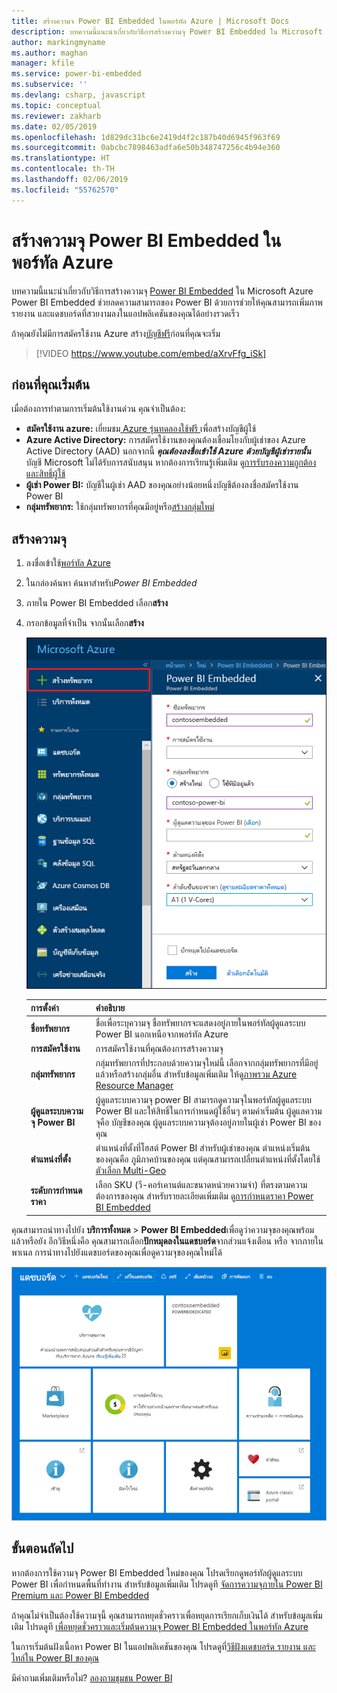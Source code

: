 ```yaml
---
title: สร้างความจ Power BI Embedded ในพอร์ทัล Azure | Microsoft Docs
description: บทความนี้แนะนำเกี่ยวกับวิธีการสร้างความจุ Power BI Embedded ใน Microsoft Azure
author: markingmyname
ms.author: maghan
manager: kfile
ms.service: power-bi-embedded
ms.subservice: ''
ms.devlang: csharp, javascript
ms.topic: conceptual
ms.reviewer: zakharb
ms.date: 02/05/2019
ms.openlocfilehash: 1d829dc31bc6e2419d4f2c187b40d6945f963f69
ms.sourcegitcommit: 0abcbc7898463adfa6e50b348747256c4b94e360
ms.translationtype: HT
ms.contentlocale: th-TH
ms.lasthandoff: 02/06/2019
ms.locfileid: "55762570"
---
```

# <a name="create-power-bi-embedded-capacity-in-the-azure-portal"></a>สร้างความจุ Power BI Embedded ในพอร์ทัล Azure

บทความนี้แนะนำเกี่ยวกับวิธีการสร้างความจุ [Power BI Embedded](azure-pbie-what-is-power-bi-embedded.md) ใน Microsoft Azure Power BI Embedded ช่วยลดความสามารถของ Power BI ด้วยการช่วยให้คุณสามารถเพิ่มภาพ รายงาน และแดชบอร์ดที่สวยงามลงในแอปพลิเคชันของคุณได้อย่างรวดเร็ว

ถ้าคุณยังไม่มีการสมัครใช้งาน Azure สร้าง[บัญชีฟรี](https://azure.microsoft.com/free/)ก่อนที่คุณจะเริ่ม

> [!VIDEO https://www.youtube.com/embed/aXrvFfg_iSk]

## <a name="before-you-begin"></a>ก่อนที่คุณเริ่มต้น

เมื่อต้องการทำตามการเริ่มต้นใช้งานด่วน คุณจำเป็นต้อง:

* **สมัครใช้งาน azure:** เยี่ยมชม[ Azure รุ่นทดลองใช้ฟรี ](https://azure.microsoft.com/free/)เพื่อสร้างบัญชีผู้ใช้
* **Azure Active Directory:** การสมัครใช้งานของคุณต้องเชื่อมโยงกับผู้เช่าของ Azure Active Directory (AAD) นอกจากนี้ ***คุณต้องลงชื่อเข้าใช้ Azure ด้วยบัญชีผู้เช่ารายนั้น*** บัญชี Microsoft ไม่ได้รับการสนับสนุน หากต้องการเรียนรู้เพิ่มเติม ดู[การรับรองความถูกต้องและสิทธิ์ผู้ใช้](https://docs.microsoft.com/azure/analysis-services/analysis-services-manage-users)
* **ผู้เช่า Power BI:** บัญชีในผู้เช่า AAD ของคุณอย่างน้อยหนึ่งบัญชีต้องลงชื่อสมัครใช้งาน Power BI
* **กลุ่มทรัพยากร:** ใช้กลุ่มทรัพยากรที่คุณมีอยู่หรือ[สร้างกลุ่มใหม่](https://docs.microsoft.com/azure/azure-resource-manager/resource-group-overview)

## <a name="create-a-capacity"></a>สร้างความจุ

1. ลงชื่อเข้าใช้[พอร์ทัล Azure](https://portal.azure.com/)

2. ในกล่องค้นหา ค้นหาสำหรับ*Power BI Embedded*

3. ภายใน Power BI Embedded เลือก**สร้าง**

4. กรอกข้อมูลที่จำเป็น จากนั้นเลือก**สร้าง**

    ![ฟิลด์เพื่อกรอกข้อมูลสำหรับสร้างความจุใหม่](media/azure-pbie-create-capacity/azure-portal-create-power-bi-embedded.png)

    |การตั้งค่า |คำอธิบาย |
    |---------|---------|
    |**ชื่อทรัพยากร**|ชื่อเพื่อระบุความจุ ชื่อทรัพยากรจะแสดงอยู่ภายในพอร์ทัลผู้ดูแลระบบ Power BI นอกเหนือจากพอร์ทัล Azure|
    |**การสมัครใช้งาน**|การสมัครใช้งานที่คุณต้องการสร้างความจุ|
    |**กลุ่มทรัพยากร**|กลุ่มทรัพยากรที่ประกอบด้วยความจุใหม่นี้ เลือกจากกลุ่มทรัพยากรที่มีอยู่แล้วหรือสร้างกลุ่มอื่น สำหรับข้อมูลเพิ่มเติม ให้ดู[ภาพรวม Azure Resource Manager](https://docs.microsoft.com/azure/azure-resource-manager/resource-group-overview)|
    |**ผู้ดูแลระบบความจุ Power BI**|ผู้ดูแลระบบความจุ power BI สามารถดูความจุในพอร์ทัลผู้ดูแลระบบ Power BI และให้สิทธิ์ในการกำหนดผู้ใช้อื่นๆ ตามค่าเริ่มต้น ผู้ดูแลความจุคือ บัญชีของคุณ ผู้ดูแลระบบความจุต้องอยู่ภายในผู้เช่า Power BI ของคุณ|
    |**ตำแหน่งที่ตั้ง**|ตำแหน่งที่ตั้งที่โฮสต์ Power BI สำหรับผู้เช่าของคุณ ตำแหน่งเริ่มต้นของคุณคือ ภูมิภาคบ้านของคุณ แต่คุณสามารถเปลี่ยนตำแหน่งที่ตั้งโดยใช้[ตัวเลือก Multi-Geo](embedded-multi-geo.md)
    |**ระดับการกำหนดราคา**|เลือก SKU (วี-คอร์เคานต์และขนาดหน่วยความจำ) ที่ตรงตามความต้องการของคุณ  สำหรับรายละเอียดเพิ่มเติม ดู[การกำหนดราคา Power BI Embedded](https://azure.microsoft.com/pricing/details/power-bi-embedded/)|

คุณสามารถนำทางไปยัง **บริการทั้งหมด** > **Power BI Embedded**เพื่อดูว่าความจุของคุณพร้อมแล้วหรือยัง อีกวิธีหนึ่งคือ คุณสามารถเลือก**ปักหมุดลงในแดชบอร์ด**จากส่วนแจ้งเตือน หรือ จากภายในพาเนล การนำทางไปยังแดชบอร์ดของคุณเพื่อดูความจุของคุณใหม่ได้

![แดชบอร์ดพอร์ทัล Azure ที่มีความจุ Power BI Embedded](media/azure-pbie-create-capacity/azure-portal-dashboard.png)

## <a name="next-steps"></a>ขั้นตอนถัดไป

หากต้องการใช้ความจุ Power BI Embedded ใหม่ของคุณ โปรดเรียกดูพอร์ทัลผู้ดูแลระบบ Power BI เพื่อกำหนดพื้นที่ทำงาน สำหรับข้อมูลเพิ่มเติม โปรดดูที [จัดการความจุภายใน Power BI Premium และ Power BI Embedded](https://powerbi.microsoft.com/documentation/powerbi-admin-premium-manage/)

ถ้าคุณไม่จำเป็นต้องใช้ความจุนี้ คุณสามารถหยุดชั่วคราวเพื่อหยุดการเรียกเก็บเงินได้ สำหรับข้อมูลเพิ่มเติม โปรดดูที [เพื่อหยุดชั่วคราวและเริ่มต้นความจุ Power BI Embedded ในพอร์ทัล Azure](azure-pbie-pause-start.md)

ในการเริ่มต้นฝังเนื้อหา Power BI ในแอปพลิเคชันของคุณ โปรดดูที่[วิธีฝังแดชบอร์ด รายงาน และไทล์ใน Power BI ของคุณ](https://powerbi.microsoft.com/documentation/powerbi-developer-embedding-content/)

มีคำถามเพิ่มเติมหรือไม่? [ลองถามชุมชน Power BI](http://community.powerbi.com/)